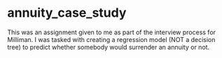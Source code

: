 # annuity_case_study

This was an assignment given to me as part of the interview process for Milliman. I was tasked with creating a regression model (NOT a decision tree) to predict whether somebody would surrender an annuity or not.